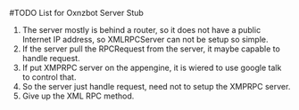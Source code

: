 #TODO List for Oxnzbot Server Stub

1. The server mostly is behind a router, so it does not have a public Internet
IP address, so XMLRPCServer can not be setup so simple.
2. If the server pull the RPCRequest from the server, it maybe capable to
handle request.
3. If put XMPRPC server on the appengine, it is wiered to use google talk to
control that.
4. So the server just handle request, need not to setup the XMPRPC server.
5. Give up the XML RPC method.
